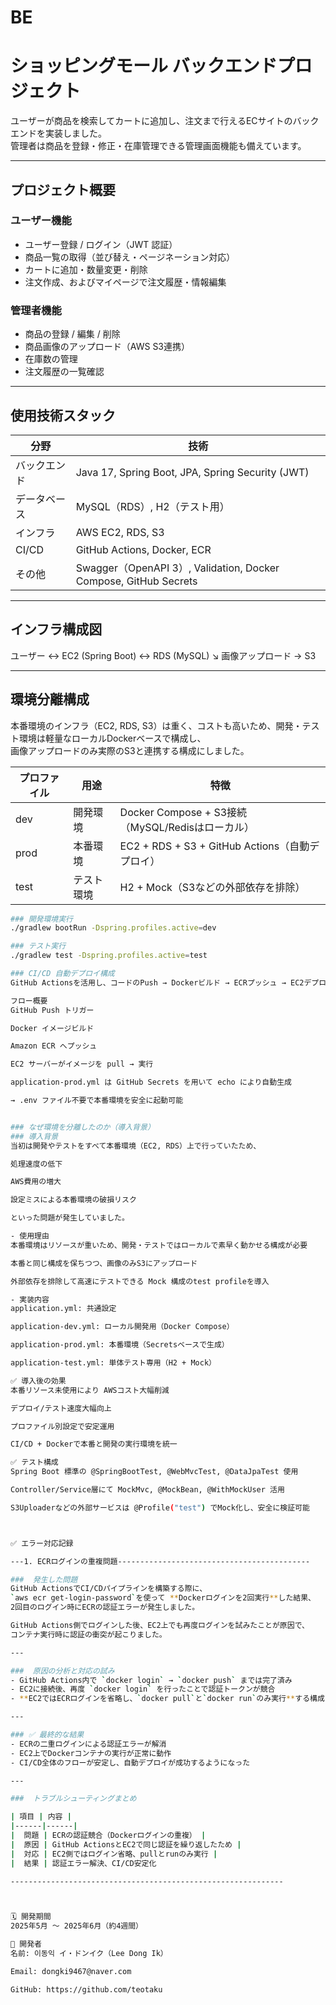 # BE
#  ショッピングモール バックエンドプロジェクト

ユーザーが商品を検索してカートに追加し、注文まで行えるECサイトのバックエンドを実装しました。  
管理者は商品を登録・修正・在庫管理できる管理画面機能も備えています。

---

##  プロジェクト概要

###  ユーザー機能
- ユーザー登録 / ログイン（JWT 認証）
- 商品一覧の取得（並び替え・ページネーション対応）
- カートに追加・数量変更・削除
- 注文作成、およびマイページで注文履歴・情報編集

###  管理者機能
- 商品の登録 / 編集 / 削除
- 商品画像のアップロード（AWS S3連携）
- 在庫数の管理
- 注文履歴の一覧確認

---

##  使用技術スタック

| 分野 | 技術 |
|------|------|
| バックエンド | Java 17, Spring Boot, JPA, Spring Security (JWT) |
| データベース | MySQL（RDS）, H2（テスト用） |
| インフラ | AWS EC2, RDS, S3 |
| CI/CD | GitHub Actions, Docker, ECR |
| その他 | Swagger（OpenAPI 3）, Validation, Docker Compose, GitHub Secrets |

---

##  インフラ構成図

ユーザー ↔ EC2 (Spring Boot) ↔ RDS (MySQL)
↘︎ 画像アップロード → S3


---

##  環境分離構成

本番環境のインフラ（EC2, RDS, S3）は重く、コストも高いため、開発・テスト環境は軽量なローカルDockerベースで構成し、  
画像アップロードのみ実際のS3と連携する構成にしました。

| プロファイル | 用途         | 特徴 |
|--------------|--------------|------|
| dev          | 開発環境     | Docker Compose + S3接続（MySQL/Redisはローカル） |
| prod         | 本番環境     | EC2 + RDS + S3 + GitHub Actions（自動デプロイ） |
| test         | テスト環境   | H2 + Mock（S3などの外部依存を排除） |

```bash
### 開発環境実行
./gradlew bootRun -Dspring.profiles.active=dev

### テスト実行
./gradlew test -Dspring.profiles.active=test

### CI/CD 自動デプロイ構成
GitHub Actionsを活用し、コードのPush → Dockerビルド → ECRプッシュ → EC2デプロイまで全自動化しました。

フロー概要
GitHub Push トリガー

Docker イメージビルド

Amazon ECR へプッシュ

EC2 サーバーがイメージを pull → 実行

application-prod.yml は GitHub Secrets を用いて echo により自動生成

→ .env ファイル不要で本番環境を安全に起動可能


### なぜ環境を分離したのか（導入背景）
### 導入背景
当初は開発やテストをすべて本番環境（EC2, RDS）上で行っていたため、

処理速度の低下

AWS費用の増大

設定ミスによる本番環境の破損リスク

といった問題が発生していました。

- 使用理由
本番環境はリソースが重いため、開発・テストではローカルで素早く動かせる構成が必要

本番と同じ構成を保ちつつ、画像のみS3にアップロード

外部依存を排除して高速にテストできる Mock 構成のtest profileを導入

- 実装内容
application.yml: 共通設定

application-dev.yml: ローカル開発用（Docker Compose）

application-prod.yml: 本番環境（Secretsベースで生成）

application-test.yml: 単体テスト専用（H2 + Mock）

✅ 導入後の効果
本番リソース未使用により AWSコスト大幅削減

デプロイ/テスト速度大幅向上

プロファイル別設定で安定運用

CI/CD + Dockerで本番と開発の実行環境を統一

✅ テスト構成
Spring Boot 標準の @SpringBootTest, @WebMvcTest, @DataJpaTest 使用

Controller/Service層にて MockMvc, @MockBean, @WithMockUser 活用

S3Uploaderなどの外部サービスは @Profile("test") でMock化し、安全に検証可能



✅ エラー対応記録

---1. ECRログインの重複問題-------------------------------------------

###  発生した問題  
GitHub ActionsでCI/CDパイプラインを構築する際に、  
`aws ecr get-login-password`を使って **Dockerログインを2回実行**した結果、  
2回目のログイン時にECRの認証エラーが発生しました。  

GitHub Actions側でログインした後、EC2上でも再度ログインを試みたことが原因で、  
コンテナ実行時に認証の衝突が起こりました。

---

###  原因の分析と対応の試み  
- GitHub Actions内で `docker login` → `docker push` までは完了済み  
- EC2に接続後、再度 `docker login` を行ったことで認証トークンが競合  
- **EC2ではECRログインを省略し、`docker pull`と`docker run`のみ実行**する構成に変更

---

### ✅ 最終的な結果  
- ECRの二重ログインによる認証エラーが解消  
- EC2上でDockerコンテナの実行が正常に動作  
- CI/CD全体のフローが安定し、自動デプロイが成功するようになった

---

###  トラブルシューティングまとめ  

| 項目 | 内容 |
|------|------|
|  問題 | ECRの認証競合（Dockerログインの重複） |
|  原因 | GitHub ActionsとEC2で同じ認証を繰り返したため |
|  対応 | EC2側ではログイン省略、pullとrunのみ実行 |
|  結果 | 認証エラー解決、CI/CD安定化

-------------------------------------------------------------



🗓️ 開発期間
2025年5月 ～ 2025年6月（約4週間）

👤 開発者
名前: 이동익 イ・ドンイク（Lee Dong Ik）

Email: dongki9467@naver.com

GitHub: https://github.com/teotaku
